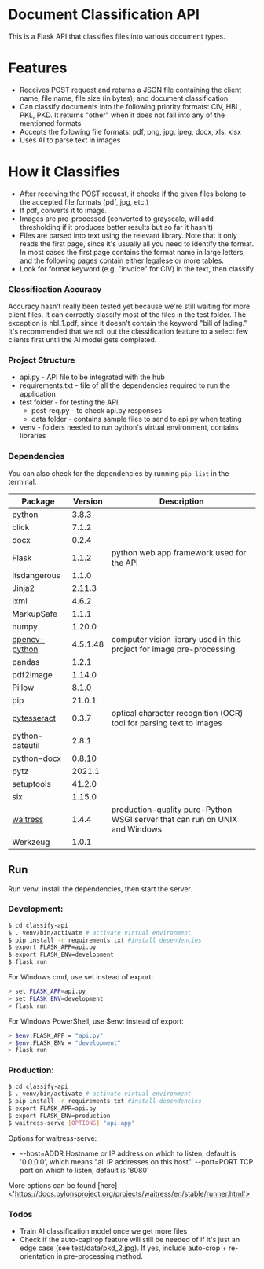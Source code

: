 # Document Classification API

This is a Flask API that classifies files into various document types. 

# Features

  - Receives POST request and returns a JSON file containing the client name, file name, file size (in bytes), and document classification
  - Can classify documents into the following priority formats: CIV, HBL, PKL, PKD. It returns "other" when it does not fall into any of the mentioned formats
  - Accepts the following file formats: pdf, png, jpg, jpeg, docx, xls, xlsx
  - Uses AI to parse text in images 
  
# How it Classifies
- After receiving the POST request, it checks if the given files belong to the accepted file formats (pdf, jpg, etc.)
- If pdf, converts it to image. 
- Images are pre-processed (converted to grayscale, will add thresholding if it produces better results but so far it hasn't)
- Files are parsed into text using the relevant library. Note that it only reads the first page, since it's usually all you need to identify the format. In most cases the first page contains the format name in large letters, and the following pages contain either legalese or more tables.  
- Look for format keyword (e.g. "invoice" for CIV) in the text, then classify

### Classification Accuracy
Accuracy hasn't really been tested yet because we're still waiting for more client files. It can correctly classify most of the files in the test folder. The exception is hbl_1.pdf, since it doesn't contain the keyword "bill of lading." It's recommended that we roll out the classification feature to a select few clients first until the AI model gets completed.  

### Project Structure
- api.py - API file to be integrated with the hub
- requirements.txt - file of all the dependencies required to run the application
- test folder - for testing the API
    - post-req.py - to check api.py responses
    - data folder - contains sample files to send to api.py when testing
- venv - folders needed to run python's virtual environment, contains libraries

### Dependencies

You can also check for the dependencies by running `pip list` in the terminal. 

| Package      | Version | Description |
|---------------| --------| ------|
|python       |    3.8.3 | 
|click       |    7.1.2 |  
| docx        |    0.2.4 |  |
| Flask        |   1.1.2 | python web app framework used for the API |
| itsdangerous  |  1.1.0 |  |
| Jinja2       |   2.11.3 |  |
| lxml         |   4.6.2 |  |
| MarkupSafe   |   1.1.1 |  |
| numpy        |   1.20.0 |  |
| [opencv-python] |  4.5.1.48 | computer vision library used in this project for image pre-processing  |
| pandas      |    1.2.1 |  |
| pdf2image   |    1.14.0 |  |
| Pillow      |    8.1.0 |  |
| pip        |     21.0.1 |  |
| [pytesseract]  |   0.3.7 | optical character recognition (OCR) tool for parsing text to images  |
| python-dateutil| 2.8.1 |  |
| python-docx  |   0.8.10 |  |
| pytz        |    2021.1 |  |
| setuptools  |    41.2.0 |  |
| six          |   1.15.0 |  |
| [waitress]     |  1.4.4 | production-quality pure-Python WSGI server that can run on UNIX and Windows |
| Werkzeug     |   1.0.1 |  |


## Run

Run venv, install the dependencies, then start the server.

### Development:

```sh
$ cd classify-api
$ . venv/bin/activate # activate virtual environment
$ pip install -r requirements.txt #install dependencies
$ export FLASK_APP=api.py
$ export FLASK_ENV=development
$ flask run
```

For Windows cmd, use set instead of export:
```sh
> set FLASK_APP=api.py
> set FLASK_ENV=development
> flask run
```

For Windows PowerShell, use $env: instead of export:
```sh
> $env:FLASK_APP = "api.py"
> $env:FLASK_ENV = "development"
> flask run
```


### Production:
```sh
$ cd classify-api
$ . venv/bin/activate # activate virtual environment
$ pip install -r requirements.txt #install dependencies
$ export FLASK_APP=api.py
$ export FLASK_ENV=production
$ waitress-serve [OPTIONS] "api:app"
```
Options for waitress-serve:
- --host=ADDR
    Hostname or IP address on which to listen, default is '0.0.0.0', which means "all IP addresses on this host".
--port=PORT
    TCP port on which to listen, default is '8080'

More options can be found [here]<'https://docs.pylonsproject.org/projects/waitress/en/stable/runner.html'>

### Todos

 - Train AI classification model once we get more files
 - Check if the auto-capirop feature will still be needed of if it's just an edge case (see test/data/pkd_2.jpg). If yes, include auto-crop + re-orientation in pre-processing method. 



[//]: # (These are reference links used in the body of this note and get stripped out when the markdown processor does its job. There is no need to format nicely because it shouldn't be seen. Thanks SO - http://stackoverflow.com/questions/4823468/store-comments-in-markdown-syntax)


   [pytesseract]: <https://github.com/madmaze/pytesseract>
   [opencv-python]: <https://github.com/opencv/opencv>
   [waitress]: <https://docs.pylonsproject.org/projects/waitress/en/stable/index.html>

